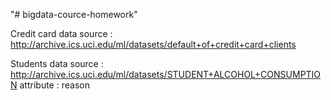 "# bigdata-cource-homework"

Credit card data source : http://archive.ics.uci.edu/ml/datasets/default+of+credit+card+clients

Students data source : http://archive.ics.uci.edu/ml/datasets/STUDENT+ALCOHOL+CONSUMPTION
attribute : reason
